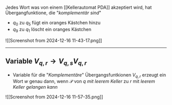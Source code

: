 Jedes Wort was von einem [[Kellerautomat PDA]] akzeptiert wird, hat Übergangfunktione, die "*komplementär sind*" 
- $q_{0} \text{ zu }q_{5}$ fügt ein oranges Kästchen hinzu
- $q_{9} \text{ zu } q_{1}$ löscht ein oranges Kästchen

![[Screenshot from 2024-12-16 11-43-17.png]]

---

## Variable $V_{q,r}\to V_{q,s}V_{q,r}$
- Variable für die "*Komplementäre*" Übergangsfuntkionen
$V_{q,r}$ erzeugt ein Wort $w$ genau dann, wenn $\mathcal{P}$ von $q$ *mit leerem Keller* zu $r$ mit
*leerem Keller gelangen kann*

![[Screenshot from 2024-12-16 11-57-35.png]]